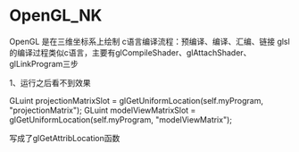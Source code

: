 # OpenGL_NK
OpenGL 是在三维坐标系上绘制
c语言编译流程：预编译、编译、汇编、链接
glsl的编译过程类似c语言，主要有glCompileShader、glAttachShader、glLinkProgram三步

1、运行之后看不到效果

GLuint projectionMatrixSlot = glGetUniformLocation(self.myProgram, "projectionMatrix");
GLuint modelViewMatrixSlot = glGetUniformLocation(self.myProgram, "modelViewMatrix");

写成了glGetAttribLocation函数
